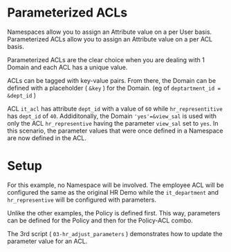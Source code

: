 Parameterized ACLs
===

Namespaces allow you to assign an Attribute value on a per User basis.  Parameterized ACLs allow you to assign an Attribute value on a per ACL basis.

Parameterized ACLs are the clear choice when you are dealing with 1 Domain and each ACL has a unique value.

ACLs can be tagged with key-value pairs.  From there, the Domain can be defined with a placeholder ( `&key` ) for the Domain. (eg of `deptartment_id = &dept_id` )

ACL `it_acl` has attribute `dept_id` with a value of `60` while `hr_representitive` has `dept_id` of `40`.  Addiditonally, the Domain `'yes'=&view_sal` is used with only the ACL `hr_representive` having the parameter `view_sal` set to `yes`.  In this scenario, the parameter values that were once defined in a Namespace are now defined in the ACL.

# Setup
For this example, no Namespace will be involved.  The employee ACL will be configured the same as the original HR Demo while the `it_department` and `hr_representive` will be configured with parameters.

Unlike the other examples, the Policy is defined first.  This way, parameters can be defined for the Policy and then for the Policy-ACL combo.

The 3rd script ( `03-hr_adjust_parameters` ) demonstrates how to update the parameter value for an ACL.


